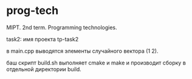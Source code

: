 # prog-tech
MIPT. 2nd term. Programming technologies.

task2:
имя проекта tp-task2

в main.cpp выводятся элементы случайного вектора (1 2).

баш скрипт build.sh выполняет cmake и make и производит сборку в отдельной директории build.
